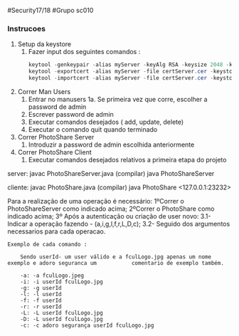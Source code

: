 #Security17/18
#Grupo sc010

### Instrucoes
1. Setup da keystore
	1. Fazer input dos seguintes comandos :
		```java
		keytool -genkeypair -alias myServer -keyAlg RSA -keysize 2048 -keystore server
		keytool -exportcert -alias myServer -file certServer.cer -keystore server
		keytool -importcert -alias myServer -file certServer.cer -keystore client
		```
2. Correr Man Users
	1. Entrar no manusers
		1a. Se primeira vez que corre, escolher a password de admin
	2. Escrever password de admin
	3. Executar comandos desejados ( add, update, delete)
	4. Executar o comando quit quando terminado
3. Correr PhotoShare Server
	1. Introduzir a password de admin escolhida anteriormente
4. Correr PhotoShare Client
	1. Executar comandos desejados relativos a primeira etapa do projeto
	
server: javac PhotoShareServer.java (compilar)
        java PhotoShareServer
        
cliente: javac PhotoShare.java (compilar)
         java PhotoShare <localUserId> <password> <127.0.0.1:23232>


Para a realização de uma operação é necessário:
	1ºCorrer o PhotoShareServer como indicado acima;
	2ºCorrer o PhotoShare como indicado acima;
	3º Após a autenticação ou criação de user novo:
		3.1- Indicar a operação fazendo - (a,i,g,l,f,r,L,D,c);
		3.2- Seguido dos argumentos necessarios para cada operacao.
	
	Exemplo de cada comando :
		
		Sendo userId- um user válido e a fculLogo.jpg apenas um nome exemplo e adoro seguranca um 			comentario de exemplo também.

		-a: -a fculLogo.jpeg
		-i: -i userId fculLogo.jpg
		-g: -g userId
		-l: -l userId
		-f: -f userId 
		-r: -r userId 
		-L: -L userId fculLogo.jpg
		-D: -L userId fculLogo.jpg
		-c: -c adoro segurança userId fculLogo.jpg
